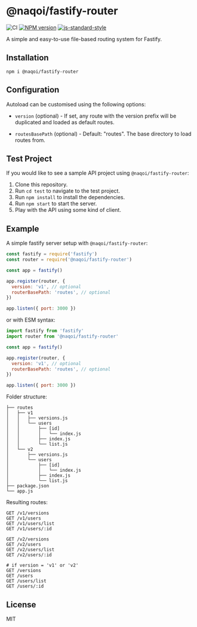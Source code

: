 # @naqoi/fastify-router

![CI](https://github.com/naqoi/fastify-router/workflows/CI/badge.svg)
[![NPM version](https://img.shields.io/npm/v/@naqoi/fastify-router.svg?style=flat)](https://www.npmjs.com/package/@naqoi/fastify-router)
[![js-standard-style](https://img.shields.io/badge/code%20style-standard-brightgreen.svg?style=flat)](https://standardjs.com/)

A simple and easy-to-use file-based routing system for Fastify.

## Installation

```
npm i @naqoi/fastify-router
```

## Configuration

Autoload can be customised using the following options:

- `version` (optional) - If set, any route with the version prefix will be duplicated and loaded as default routes.

- `routesBasePath` (optional) - Default: "routes". The base directory to load routes from.


## Test Project

If you would like to see a sample API project using `@naqoi/fastify-router`:
1. Clone this repository.
2. Run `cd test` to navigate to the test project.
3. Run `npm install` to install the dependencies.
4. Run `npm start` to start the server.
5. Play with the API using some kind of client.

## Example

A simple fastify server setup with `@naqoi/fastify-router`:

```js
const fastify = require('fastify')
const router = require('@naqoi/fastify-router')

const app = fastify()

app.register(router, {
  version: 'v1', // optional
  routerBasePath: 'routes', // optional
})

app.listen({ port: 3000 })
```

or with ESM syntax:

```js
import fastify from 'fastify'
import router from '@naqoi/fastify-router'

const app = fastify()

app.register(router, {
  version: 'v1', // optional
  routerBasePath: 'routes', // optional
})

app.listen({ port: 3000 })
```

Folder structure:

```
├── routes
│   ├── v1
│   │   ├── versions.js
│   │   └── users
│   │       ├── [id]
│   │       │   └── index.js
│   │       ├── index.js
│   │       └── list.js
│   └── v2
│       ├── versions.js
│       └── users
│           ├── [id]
│           │   └── index.js
│           ├── index.js
│           └── list.js
├── package.json
└── app.js
```

Resulting routes:

```
GET /v1/versions
GET /v1/users
GET /v1/users/list
GET /v1/users/:id

GET /v2/versions
GET /v2/users
GET /v2/users/list
GET /v2/users/:id

# if version = 'v1' or 'v2'
GET /versions
GET /users
GET /users/list
GET /users/:id
```

## License

MIT